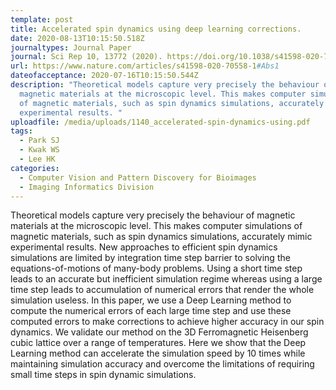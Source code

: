 ```yaml
---
template: post
title: Accelerated spin dynamics using deep learning corrections.
date: 2020-08-13T10:15:50.518Z
journaltypes: Journal Paper
journal: Sci Rep 10, 13772 (2020). https://doi.org/10.1038/s41598-020-70558-1
url: https://www.nature.com/articles/s41598-020-70558-1#Abs1
dateofacceptance: 2020-07-16T10:15:50.544Z
description: "Theoretical models capture very precisely the behaviour of
  magnetic materials at the microscopic level. This makes computer simulations
  of magnetic materials, such as spin dynamics simulations, accurately mimic
  experimental results. "
uploadfile: /media/uploads/1140_accelerated-spin-dynamics-using.pdf
tags:
  - Park SJ
  - Kwak WS
  - Lee HK
categories:
  - Computer Vision and Pattern Discovery for Bioimages
  - Imaging Informatics Division
---
```

<!--StartFragment-->

Theoretical models capture very precisely the behaviour of magnetic materials at the microscopic level. This makes computer simulations of magnetic materials, such as spin dynamics simulations, accurately mimic experimental results. New approaches to efficient spin dynamics simulations are limited by integration time step barrier to solving the equations-of-motions of many-body problems. Using a short time step leads to an accurate but inefficient simulation regime whereas using a large time step leads to accumulation of numerical errors that render the whole simulation useless. In this paper, we use a Deep Learning method to compute the numerical errors of each large time step and use these computed errors to make corrections to achieve higher accuracy in our spin dynamics. We validate our method on the 3D Ferromagnetic Heisenberg cubic lattice over a range of temperatures. Here we show that the Deep Learning method can accelerate the simulation speed by 10 times while maintaining simulation accuracy and overcome the limitations of requiring small time steps in spin dynamic simulations.

<!--EndFragment-->